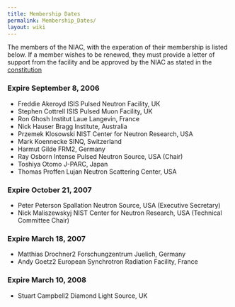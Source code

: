 ```yaml
---
title: Membership Dates
permalink: Membership_Dates/
layout: wiki
---
```


The members of the NIAC, with the experation of their membership is
listed below. If a member wishes to be renewed, they must provide a
letter of support from the facility and be approved by the NIAC as
stated in the [constitution](NIAC "wikilink")

### Expire September 8, 2006

-   Freddie Akeroyd ISIS Pulsed Neutron Facility, UK
-   Stephen Cottrell ISIS Pulsed Muon Facility, UK
-   Ron Ghosh Institut Laue Langevin, France
-   Nick Hauser Bragg Institute, Australia
-   Przemek Klosowski NIST Center for Neutron Research, USA
-   Mark Koennecke SINQ, Switzerland
-   Harmut Gilde FRM2, Germany
-   Ray Osborn Intense Pulsed Neutron Source, USA (Chair)
-   Toshiya Otomo J-PARC, Japan
-   Thomas Proffen Lujan Neutron Scattering Center, USA

### Expire October 21, 2007

-   Peter Peterson Spallation Neutron Source, USA (Executive Secretary)
-   Nick Maliszewskyj NIST Center for Neutron Research, USA (Technical
    Committee Chair)

### Expire March 18, 2007

-   Matthias Drochner2 Forschungzentrum Juelich, Germany
-   Andy Goetz2 European Synchrotron Radiation Facility, France

### Expire March 10, 2008

-   Stuart Campbell2 Diamond Light Source, UK

